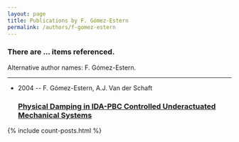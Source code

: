 ```yaml
---
layout: page
title: Publications by F. Gómez-Estern
permalink: /authors/f-gomez-estern
---
```


<h3 id="number-posts">There are ... items referenced.</h3>
<p id='info-authors'>Alternative author names: F. Gómez-Estern.</p>
<hr />
<ul class="post-list">
<li><span class='post-meta'>2004 -- F. Gómez-Estern, A.J. Van der Schaft</span><h3><a class='post-link' href="{{ site.baseurl }}/physical-damping-in-ida-pbc-controlled-underactuated-mechanical-systems">Physical Damping in IDA-PBC Controlled Underactuated Mechanical Systems</a></h3></li>

</ul>
{% include count-posts.html %}
